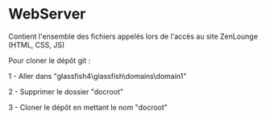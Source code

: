 # WebServer
Contient l'ensemble des fichiers appelés lors de l'accès au site ZenLounge (HTML, CSS, JS)

Pour cloner le dépôt git :

1 - Aller dans "glassfish4\glassfish\domains\domain1"

2 - Supprimer le dossier "docroot"

3 - Cloner le dépôt en mettant le nom "docroot"